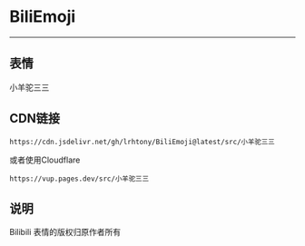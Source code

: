 # BiliEmoji
---
## 表情
小羊驼三三
## CDN链接
```
https://cdn.jsdelivr.net/gh/lrhtony/BiliEmoji@latest/src/小羊驼三三
```
或者使用Cloudflare
```
https://vup.pages.dev/src/小羊驼三三
```
## 说明
Bilibili 表情的版权归原作者所有
